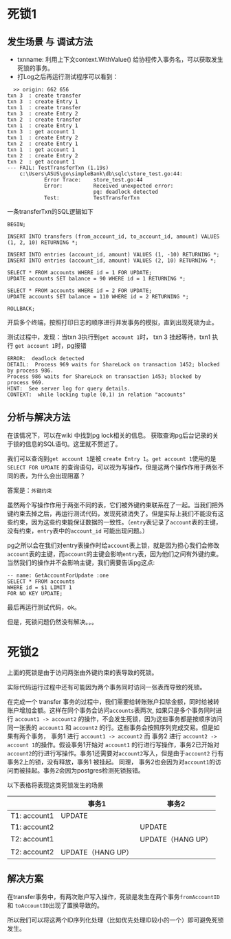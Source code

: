 # 死锁1
## 发生场景 与 调试方法
- txnname: 利用上下文context.WithValue() 给协程传入事务名，可以获取发生死锁的事务。
- 打Log之后再运行测试程序可以看到：
```
  >> origin: 662 656
txn 3  : create transfer
txn 3  : create Entry 1
txn 1  : create transfer
txn 3  : create Entry 2
txn 2  : create transfer
txn 1  : create Entry 1
txn 3  : get account 1
txn 1  : create Entry 2
txn 2  : create Entry 1
txn 1  : get account 1
txn 2  : create Entry 2
txn 2  : get account 1
--- FAIL: TestTransferTxn (1.19s)
    c:\Users\ASUS\go\simpleBank\db\sqlc\store_test.go:44: 
        	Error Trace:	store_test.go:44
        	Error:      	Received unexpected error:
        	            	pq: deadlock detected
        	Test:       	TestTransferTxn
```

一条transferTxn的SQL逻辑如下
```
BEGIN;

INSERT INTO transfers (from_account_id, to_account_id, amount) VALUES (1, 2, 10) RETURNING *;

INSERT INTO entries (account_id, amount) VALUES (1, -10) RETURNING *;
INSERT INTO entries (account_id, amount) VALUES (2, 10) RETURNING *;

SELECT * FROM accounts WHERE id = 1 FOR UPDATE;
UPDATE accounts SET balance = 90 WHERE id = 1 RETURNING *;

SELECT * FROM accounts WHERE id = 2 FOR UPDATE;
UPDATE accounts SET balance = 110 WHERE id = 2 RETURNING *;

ROLLBACK;
```
开启多个终端，按照打印日志的顺序进行并发事务的模拟，直到出现死锁为止。
 
测试过程中，发现：当txn 3执行到`get account 1`时， txn 3 挂起等待，txn1 执行 `get account 1`时，pg报错
```
ERROR:  deadlock detected
DETAIL:  Process 969 waits for ShareLock on transaction 1452; blocked by process 986.
Process 986 waits for ShareLock on transaction 1453; blocked by process 969.
HINT:  See server log for query details.
CONTEXT:  while locking tuple (0,1) in relation "accounts"
```
## 分析与解决方法

在该情况下，可以在wiki 中找到pg lock相关的信息。
获取查询pg后台记录的关于锁的信息的SQL语句。这里就不赘述了。

我们可以查询到`get account 1`是被 `create Entry 1`。`get account 1`使用的是`SELECT FOR UPDATE` 的查询语句，可以视为写操作，但是这两个操作作用于两张不同的表，为什么会出现阻塞？

答案是：`外键约束`

虽然两个写操作作用于两张不同的表，它们被外键约束联系在了一起。当我们把外键约束去掉之后，再运行测试代码，发现死锁消失了。但是实际上我们不能没有这些约束，因为这些约束能保证数据的一致性。（`entry`表记录了`account`表的主键，没有约束，`entry`表中的`account_id` 可能出现问题。）

pg之所以会在我们对entry表操作时给`account`表上锁，就是因为担心我们会修改`account`表的主键，而`account`的主键会影响`entry`表，因为他们之间有外键约束。当然我们的操作并不会影响主键，我们需要告诉pg这点:
```
-- name: GetAccountForUpdate :one
SELECT * FROM accounts
WHERE id = $1 LIMIT 1
FOR NO KEY UPDATE;
```

最后再运行测试代码，ok。

但是，死锁问题仍然没有解决。。。

# 死锁2
上面的死锁是由于访问两张由外键约束的表导致的死锁。

实际代码运行过程中还有可能因为两个事务同时访问一张表而导致的死锁。

在完成一个 transfer 事务的过程中，我们需要给转账账户扣除金额，同时给被转账户增加金额。这样在同个事务会访问`accounts`表两次, 如果只是多个事务同时进行 `account1 -> account2` 的操作，不会发生死锁，因为这些事务都是按顺序访问同一张表的 `account1` 和 `account2` 的行。这些事务会按照序列完成交易。但是如果有两个事务， 事务1 进行 `account1 -> account2` 而 事务2 进行 `account2 -> account 1`的操作。假设事务1开始对 `account1` 的行进行写操作，事务2已开始对`account2`的行进行写操作。事务1还需要对`account2`写入，但是由于`account2` 行有事务2上的锁，没有释放，事务1 被挂起。 同理， 事务2也会因为对`account1`的访问而被挂起。事务2会因为postgres检测死锁报错。

以下表格将表现这类死锁发生的场景

| |事务1 | 事务2|
|--|--|--|
|T1: account1| UPDATE| |
|T1: account2| | UPDATE|
|T2: account1| | UPDATE（HANG UP）|
|T2: account2| UPDATE（HANG UP） | |

## 解决方案
在transfer事务中，有两次账户写入操作，死锁是发生在两个事务`fromAccountID` 和 `toAccountID`出现了置换导致的。

所以我们可以将这两个ID序列化处理（比如优先处理ID较小的一个）即可避免死锁发生。
